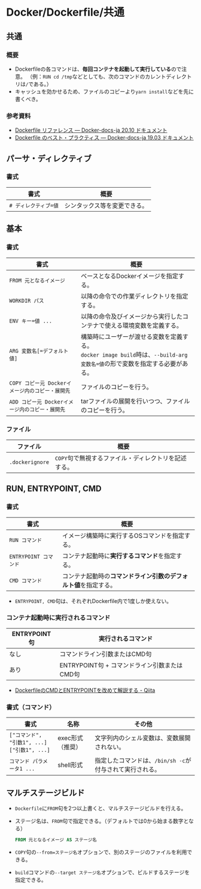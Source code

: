 # Docker/Dockerfile/共通

## 共通

### 概要

- Dockerfileの各コマンドは、**毎回コンテナを起動して実行している**ので注意。
  （例：`RUN cd /tmp`などとしても、次のコマンドのカレントディレクトリは`/`である。）
- キャッシュを効かせるため、ファイルのコピーより`yarn install`などを先に書くべき。

### 参考資料

- [Dockerfile リファレンス — Docker-docs-ja 20.10 ドキュメント](https://docs.docker.jp/engine/reference/builder.html)
- [Dockerfile のベスト・プラクティス — Docker-docs-ja 19.03 ドキュメント](https://docs.docker.jp/develop/develop-images/dockerfile_best-practices.html)

## パーサ・ディレクティブ

### 書式

| 書式                  | 概要                         |
| --------------------- | ---------------------------- |
| `# ディレクティブ=値` | シンタックス等を変更できる。 |

## 基本

### 書式

| 書式                                             | 概要                                                         |
| ------------------------------------------------ | ------------------------------------------------------------ |
| `FROM 元となるイメージ`                          | ベースとなるDockerイメージを指定する。                       |
| `WORKDIR パス`                                   | 以降の命令での作業ディレクトリを指定する。                   |
| `ENV キー=値 ...`                                | 以降の命令及びイメージから実行したコンテナで使える環境変数を定義する。 |
| `ARG 変数名[=デフォルト値]`                      | 構築時にユーザーが渡せる変数を定義する。<br />`docker image build`時は、`--build-arg 変数名=値`の形で変数を指定する必要がある。 |
| `COPY コピー元 Dockerイメージ内のコピー・展開先` | ファイルのコピーを行う。                                     |
| `ADD コピー元 Dockerイメージ内のコピー・展開先`  | tarファイルの展開を行いつつ、ファイルのコピーを行う。        |

### ファイル

| ファイル        | 概要                                                 |
| --------------- | ---------------------------------------------------- |
| `.dockerignore` | `COPY`句で無視するファイル・ディレクトリを記述する。 |

## RUN, ENTRYPOINT, CMD

### 書式

| 書式                  | 概要                                                         |
| --------------------- | ------------------------------------------------------------ |
| `RUN コマンド`        | イメージ構築時に実行するOSコマンドを指定する。               |
| `ENTRYPOINT コマンド` | コンテナ起動時に**実行するコマンド**を指定する。             |
| `CMD コマンド`        | コンテナ起動時の**コマンドライン引数のデフォルト値**を指定する。 |

- `ENTRYPOINT, CMD`句は、それぞれDockerfile内で1度しか使えない。

### コンテナ起動時に実行されるコマンド

| ENTRYPOINT句 | 実行されるコマンド                           |
| ------------ | -------------------------------------------- |
| なし         | コマンドライン引数またはCMD句                |
| あり         | ENTRYPOINT句 + コマンドライン引数またはCMD句 |

- [DockerfileのCMDとENTRYPOINTを改めて解説する - Qiita](https://qiita.com/uehaj/items/e6dd013e28593c26372d)

### 書式（コマンド）

| 書式                                               | 名称             | その他                                                   |
| -------------------------------------------------- | ---------------- | -------------------------------------------------------- |
| `["コマンド", "引数1", ...]`<br />`["引数1", ...]` | exec形式（推奨） | 文字列内のシェル変数は、変数展開されない。               |
| `コマンド パラメータ1 ...`                         | shell形式        | 指定したコマンドは、`/bin/sh -c`が付与されて実行される。 |

## マルチステージビルド

- `Dockerfile`に`FROM`句を2つ以上書くと、マルチステージビルドを行える。

- ステージ名は、`FROM`句で指定できる。（デフォルトでは0から始まる数字となる）

  ```dockerfile
  FROM 元となるイメージ AS ステージ名
  ```

- `COPY`句の`--from=ステージ名`オプションで、別のステージのファイルを利用できる。

- `build`コマンドの`--target ステージ名`オプションで、ビルドするステージを指定できる。

